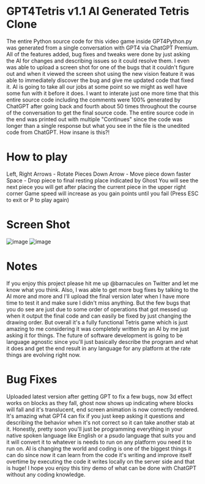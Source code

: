 # GPT4Tetris v1.1 AI Generated Tetris Clone
The entire Python source code for this video game inside GPT4Python.py was generated from a single conversation with GPT4 via ChatGPT Premium. All of the features added, bug fixes and tweaks were done by just asking the AI for changes and describing issues so it could resolve them. I even was able to upload a screen shot for one of the bugs that it couldn't figure out and when it viewed the screen shot using the new vision feature it was able to immediately discover the bug and give me updated code that fixed it. AI is going to take all our jobs at some point so we might as well have some fun with it before it does. I want to interate just one more time that this entire source code including the comments were 100% generated by ChatGPT after going back and fourth about 50 times throughout the course of the conversation to get the final source code. The entire source code in the end was printed out with multiple "Continues" since the code was longer than a single response but what you see in the file is the unedited code from ChatGPT. How insane is this?!

# How to play
Left, Right Arrows - Rotate Pieces
Down Arrow - Move piece down faster
Space - Drop piece to final resting place indicated by Ghost
You will see the next piece you will get after placing the current piece in the upper right corner
Game speed will increase as you gain points until you fail (Press ESC to exit or P to play again)

# Screen Shot
![image](https://github.com/Barnacules/GPT4Tetris/assets/8484226/f74bff60-6d41-4611-ae0e-3da5bdf1cb6e) ![image](https://github.com/Barnacules/GPT4Tetris/assets/8484226/5de390f5-1c73-4d47-9369-f37c06e53969)

# Notes
If you enjoy this project please hit me up @barnacules on Twitter and let me know what you think. Also, I was able to get more bug fixes by talking to the AI more and more and I'll upload the final version later when I have more time to test it and make sure I didn't miss anything. But the few bugs that you do see are just due to some order of operations that got messed up when it output the final code and can easily be fixed by just changing the drawing order. But overall it's a fully functional Tetris game which is just amazing to me considering it was completely written by an AI by me just asking it for things. The future of software development is going to be language agnostic since you'll just basically describe the program and what it does and get the end result in any language for any platform at the rate things are evolving right now.

# Bug Fixes
Uploaded latest version after getting GPT to fix a few bugs, now 3d effect works on blocks as they fall, ghost now shows up indicating where blocks will fall and it's translucent, end screen animation is now correctly rendered. It's amazing what GPT4 can fix if you just keep asking it questions and describing the behavior when it's not correct so it can take another stab at it. Honestly, pretty soon you'll just be programming everything in your native spoken language like English or a psudo language that suits you and it will convert it to whatever is needs to run on any platform you need it to run on. AI is changing the world and coding is one of the biggest things it can do since now it can learn from the code it's writing and improve itself overtime by executing the code it writes locally on the server side and that is huge! I hope you enjoy this tiny demo of what can be done with ChatGPT without any coding knowledge. 
